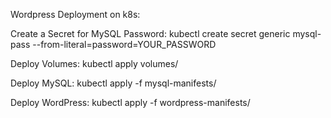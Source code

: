 Wordpress Deployment on k8s:

Create a Secret for MySQL Password:
  kubectl create secret generic mysql-pass --from-literal=password=YOUR_PASSWORD

Deploy Volumes:
  kubectl apply volumes/

Deploy MySQL:
  kubectl apply -f mysql-manifests/

Deploy WordPress:
  kubectl apply -f wordpress-manifests/
